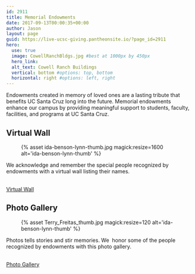 ```yaml
---
id: 2911
title: Memorial Endowments
date: 2017-09-13T00:00:35+00:00
author: Jason
layout: page
guid: https://live-ucsc-giving.pantheonsite.io/?page_id=2911
hero:
  use: true
  image: CowellRanchBldgs.jpg #best at 1000px by 450px
  hero_link: 
  alt_text: Cowell Ranch Buildings
  vertical: bottom #options: top, bottom
  horizontal: right #options: left, right
---
```

Endowments created in memory of loved ones are a lasting tribute that benefits UC Santa Cruz long into the future. Memorial endowments enhance our campus by providing meaningful support to students, faculty, facilities, and programs at UC Santa Cruz.

## Virtual Wall  

<figure class="inline-image full">
{% asset ida-benson-lynn-thumb.jpg magick:resize=1600 alt='ida-benson-lynn-thumb' %}
<figcaption></figcaption></figure>
We acknowledge and remember the special people recognized by endowments with a virtual wall listing their names.

<a href="/ways-to-give/endowment-giving/memorial-endowments/virtual-memorial-wall/" target="_self" role="button"><br /> Virtual Wall<br /> </a>

## Photo Gallery  

<figure class="inline-image right">
{% asset Terry_Freitas_thumb.jpg magick:resize=120 alt='ida-benson-lynn-thumb' %}
<figcaption></figcaption></figure>

Photos tells stories and stir memories. We  honor some of the people recognized by endowments with this photo gallery.

<a href="/ways-to-give/endowment-giving/memorial-endowments/memorial-endowments-gallery/" target="_self" role="button"><br /> Photo Gallery<br /> </a>
